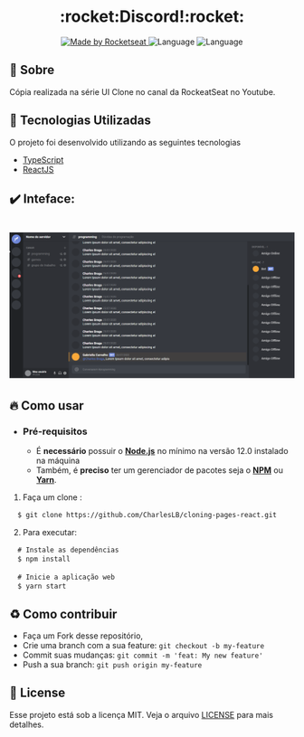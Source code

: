 <h1 align="center">
    <b>:rocket:Discord!:rocket:</b> 
</h1>

<p align="center">
  <a href="https://rocketseat.com.br">
    <img alt="Made by Rocketseat" src="https://img.shields.io/badge/made%20by-Rocketseat-%237519C1">
  </a>
  <a>
  <img alt="Language" src="https://img.shields.io/badge/language-ReactJS-brightgreen">
  <img alt="Language" src="https://img.shields.io/badge/language-Typescript-brightgreen">

</p>


## :bookmark: Sobre

Cópia realizada na série UI Clone no canal da RockeatSeat no Youtube.

<a id="documentacao"></a>

## :rocket: Tecnologias Utilizadas

O projeto foi desenvolvido utilizando as seguintes tecnologias

- [TypeScript](https://www.typescriptlang.org/)
- [ReactJS](https://reactjs.org/)

## :heavy_check_mark: Inteface:

<h1 align="center">
    <img alt="Web" src="./.github/page.png" width="900px">
</h1>

<a id="como-usar"></a>

## :fire: Como usar

- ### **Pré-requisitos**

  - É **necessário** possuir o **[Node.js](https://nodejs.org/en/)** no mínimo na versão 12.0 instalado na máquina
  - Também, é **preciso** ter um gerenciador de pacotes seja o **[NPM](https://www.npmjs.com/)** ou **[Yarn](https://yarnpkg.com/)**.

1. Faça um clone :

```sh
  $ git clone https://github.com/CharlesLB/cloning-pages-react.git
```

2. Para executar:

```
  # Instale as dependências
  $ npm install

  # Inicie a aplicação web
  $ yarn start

```

<a id="como-contribuir"></a>

## :recycle: Como contribuir

- Faça um Fork desse repositório,
- Crie uma branch com a sua feature: `git checkout -b my-feature`
- Commit suas mudanças: `git commit -m 'feat: My new feature'`
- Push a sua branch: `git push origin my-feature`

## :memo: License

Esse projeto está sob a licença MIT. Veja o arquivo [LICENSE](LICENSE.md) para mais detalhes.
